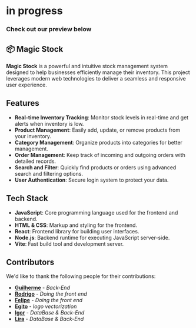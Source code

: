 # in progress
### Check out our preview below



## 📦 Magic Stock

**Magic Stock** is a powerful and intuitive stock management system designed to help businesses efficiently manage their inventory. This project leverages modern web technologies to deliver a seamless and responsive user experience.

## Features

- **Real-time Inventory Tracking**: Monitor stock levels in real-time and get alerts when inventory is low.
- **Product Management**: Easily add, update, or remove products from your inventory.
- **Category Management**: Organize products into categories for better management.
- **Order Management**: Keep track of incoming and outgoing orders with detailed records.
- **Search and Filter**: Quickly find products or orders using advanced search and filtering options.
- **User Authentication**: Secure login system to protect your data.

## Tech Stack

- **JavaScript**: Core programming language used for the frontend and backend.
- **HTML & CSS**: Markup and styling for the frontend.
- **React**: Frontend library for building user interfaces.
- **Node.js**: Backend runtime for executing JavaScript server-side.
- **Vite**: Fast build tool and development server.

## Contributors

We'd like to thank the following people for their contributions:

- **[Guilherme](https://github.com/Gui5002)** - *Back-End*
- **[Rodrigo](https://github.com/rogs55)** - *Doing the front end*
- **[Felipe](https://github.com/FelipeMTavaresS)** - *Doing the front end*
- **[Egito](https://github.com/Egitz)** - *logo vectorization*
- **[Igor](https://github.com/Egitz)** - *DataBase & Back-End*
- **[Lira](https://github.com/Liragbr)** - *DataBase & Back-End*
